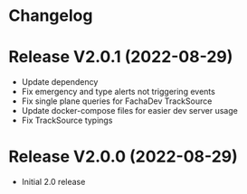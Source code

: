 # Changelog

# Release V2.0.1 (2022-08-29)

- Update dependency
- Fix emergency and type alerts not triggering events
- Fix single plane queries for FachaDev TrackSource
- Update docker-compose files for easier dev server usage
- Fix TrackSource typings

# Release V2.0.0 (2022-08-29)

- Initial 2.0 release
